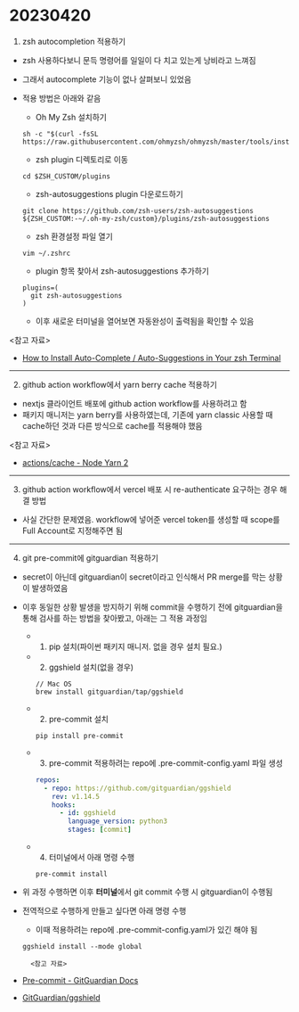 # 20230420

1. zsh autocompletion 적용하기

- zsh 사용하다보니 문득 명령어를 일일이 다 치고 있는게 낭비라고 느껴짐
- 그래서 autocomplete 기능이 없나 살펴보니 있었음
- 적용 방법은 아래와 같음

  - Oh My Zsh 설치하기

  ```
  sh -c "$(curl -fsSL https://raw.githubusercontent.com/ohmyzsh/ohmyzsh/master/tools/install.sh)"
  ```

  - zsh plugin 디렉토리로 이동

  ```
  cd $ZSH_CUSTOM/plugins
  ```

  - zsh-autosuggestions plugin 다운로드하기

  ```
  git clone https://github.com/zsh-users/zsh-autosuggestions ${ZSH_CUSTOM:-~/.oh-my-zsh/custom}/plugins/zsh-autosuggestions
  ```

  - zsh 환경설정 파일 열기

  ```
  vim ~/.zshrc
  ```

  - plugin 항목 찾아서 zsh-autosuggestions 추가하기

  ```
  plugins=(
    git zsh-autosuggestions
  )
  ```

  - 이후 새로운 터미널을 열어보면 자동완성이 출력됨을 확인할 수 있음

<참고 자료>

- [How to Install Auto-Complete / Auto-Suggestions in Your zsh Terminal](https://blog.devgenius.io/how-to-install-auto-complete-auto-suggestions-in-your-zsh-terminal-ec77362ad068)

---

2. github action workflow에서 yarn berry cache 적용하기

- nextjs 클라이언트 배포에 github action workflow를 사용하려고 함
- 패키지 매니저는 yarn berry를 사용하였는데, 기존에 yarn classic 사용할 때 cache하던 것과 다른 방식으로 cache를 적용해야 했음

<참고 자료>

- [actions/cache - Node Yarn 2](https://github.com/actions/cache/blob/main/examples.md#node---yarn-2)

---

3. github action workflow에서 vercel 배포 시 re-authenticate 요구하는 경우 해결 방법

- 사실 간단한 문제였음. workflow에 넣어준 vercel token를 생성할 때 scope를 Full Account로 지정해주면 됨

---

4. git pre-commit에 gitguardian 적용하기

- secret이 아닌데 gitguardian이 secret이라고 인식해서 PR merge를 막는 상황이 발생하였음
- 이후 동일한 상황 발생을 방지하기 위해 commit을 수행하기 전에 gitguardian을 통해 검사를 하는 방법을 찾아봤고, 아래는 그 적용 과정임

  - 1. pip 설치(파이썬 패키지 매니저. 없을 경우 설치 필요.)
  - 2. ggshield 설치(없을 경우)
    ```
    // Mac OS
    brew install gitguardian/tap/ggshield
    ```
  - 2. pre-commit 설치
    ```
    pip install pre-commit
    ```
  - 3.  pre-commit 적용하려는 repo에 .pre-commit-config.yaml 파일 생성

    ```yaml
    repos:
      - repo: https://github.com/gitguardian/ggshield
        rev: v1.14.5
        hooks:
          - id: ggshield
            language_version: python3
            stages: [commit]
    ```

  - 4. 터미널에서 아래 명령 수행
    ```
    pre-commit install
    ```

- 위 과정 수행하면 이후 **터미널**에서 git commit 수행 시 gitguardian이 수행됨
- 전역적으로 수행하게 만들고 싶다면 아래 명령 수행

  - 이때 적용하려는 repo에 .pre-commit-config.yaml가 있긴 해야 됨

  ```
  ggshield install --mode global
  ```

        <참고 자료>

- [Pre-commit - GitGuardian Docs](https://docs.gitguardian.com/ggshield-docs/integrations/git-hooks/pre-commit?utm_source=product&utm_medium=GitHub_checks&utm_campaign=check_run_comment)
- [GitGuardian/ggshield](https://github.com/GitGuardian/ggshield#installation)
